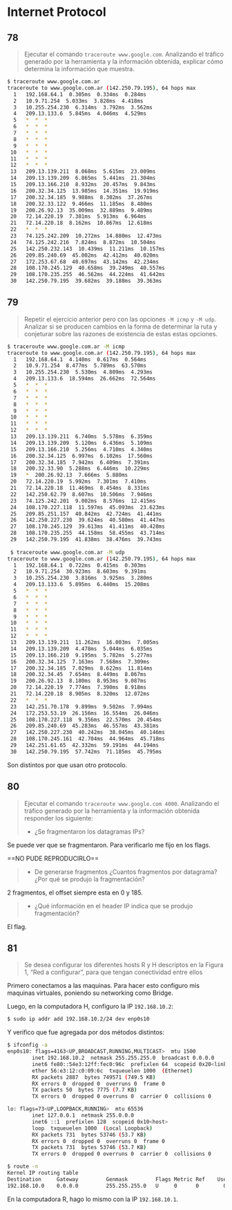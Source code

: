 # Internet Protocol

## 78

> Ejecutar el comando `traceroute www.google.com`. Analizando el tráfico generado por la herramienta y la información obtenida, explicar cómo determina la información que muestra.

```bash
$ traceroute www.google.com.ar
traceroute to www.google.com.ar (142.250.79.195), 64 hops max
  1   192.168.64.1  0.305ms  0.334ms  0.284ms
  2   10.9.71.254  5.033ms  3.828ms  4.418ms
  3   10.255.254.230  6.314ms  3.792ms  3.562ms
  4   209.13.133.6  5.845ms  4.046ms  4.529ms
  5   *  *  *
  6   *  *  *
  7   *  *  *
  8   *  *  *
  9   *  *  *
 10   *  *  *
 11   *  *  *
 12   *  *  *
 13   209.13.139.211  8.068ms  5.615ms  23.009ms
 14   209.13.139.209  6.865ms  5.441ms  21.304ms
 15   209.13.166.210  8.932ms  20.457ms  9.843ms
 16   200.32.34.125  13.985ms  14.351ms  19.919ms
 17   200.32.34.185  9.988ms  8.302ms  37.267ms
 18   200.32.33.122  9.466ms  11.185ms  8.480ms
 19   200.26.92.13  35.009ms  32.889ms  9.489ms
 20   72.14.220.19  7.381ms  5.913ms  6.964ms
 21   72.14.220.18  8.162ms  10.867ms  12.618ms
 22   *  *  *
 23   74.125.242.209  10.272ms  14.880ms  12.473ms
 24   74.125.242.216  7.824ms  8.872ms  10.504ms
 25   142.250.232.143  10.439ms  11.211ms  10.157ms
 26   209.85.240.69  45.002ms  42.412ms  40.020ms
 27   172.253.67.68  40.697ms  43.142ms  42.234ms
 28   108.170.245.129  40.658ms  39.249ms  40.557ms
 29   108.170.235.255  46.562ms  44.224ms  41.642ms
 30   142.250.79.195  39.682ms  39.188ms  39.363ms
```

## 79

> Repetir el ejercicio anterior pero con las opciones `-M icmp` y `-M udp`. Analizar si se producen cambios en la forma de determinar la ruta y conjeturar sobre las razones de existencia de estas estas opciones.

```bash
$ traceroute www.google.com.ar -M icmp
traceroute to www.google.com.ar (142.250.79.195), 64 hops max
  1   192.168.64.1  4.140ms  0.617ms  0.564ms
  2   10.9.71.254  8.477ms  5.789ms  63.570ms
  3   10.255.254.230  5.530ms  4.809ms  4.293ms
  4   209.13.133.6  18.594ms  26.662ms  72.564ms
  5   *  *  *
  6   *  *  *
  7   *  *  *
  8   *  *  *
  9   *  *  *
 10   *  *  *
 11   *  *  *
 12   *  *  *
 13   209.13.139.211  6.740ms  5.578ms  6.359ms
 14   209.13.139.209  5.120ms  6.436ms  5.109ms
 15   209.13.166.210  5.256ms  4.710ms  4.340ms
 16   200.32.34.125  6.997ms  6.102ms  17.560ms
 17   200.32.34.185  7.942ms  6.409ms  7.391ms
 18   200.32.33.90  5.288ms  6.446ms  10.229ms
 19   *  200.26.92.13  7.666ms  5.880ms
 20   72.14.220.19  5.992ms  7.301ms  7.410ms
 21   72.14.220.18  11.469ms  8.454ms  8.331ms
 22   142.250.62.79  8.607ms  10.506ms  7.946ms
 23   74.125.242.201  9.002ms  8.576ms  12.415ms
 24   108.170.227.118  11.597ms  45.093ms  23.623ms
 25   209.85.251.157  40.842ms  42.724ms  41.441ms
 26   142.250.227.230  39.624ms  40.580ms  41.447ms
 27   108.170.245.129  39.613ms  41.411ms  40.428ms
 28   108.170.235.255  44.158ms  58.455ms  43.714ms
 29   142.250.79.195  41.838ms  38.476ms  39.743ms
 
 $ traceroute www.google.com.ar -M udp
traceroute to www.google.com.ar (142.250.79.195), 64 hops max
  1   192.168.64.1  0.722ms  0.415ms  0.303ms
  2   10.9.71.254  30.923ms  8.603ms  9.391ms
  3   10.255.254.230  3.816ms  3.925ms  3.280ms
  4   209.13.133.6  5.895ms  6.440ms  15.208ms
  5   *  *  *
  6   *  *  *
  7   *  *  *
  8   *  *  *
  9   *  *  *
 10   *  *  *
 11   *  *  *
 12   *  *  *
 13   209.13.139.211  11.262ms  16.003ms  7.005ms
 14   209.13.139.209  4.478ms  5.044ms  6.035ms
 15   209.13.166.210  9.195ms  5.782ms  5.277ms
 16   200.32.34.125  7.163ms  7.568ms  7.309ms
 17   200.32.34.185  7.029ms  8.622ms  11.814ms
 18   200.32.34.45  7.654ms  8.449ms  8.067ms
 19   200.26.92.13  8.180ms  8.953ms  9.087ms
 20   72.14.220.19  7.774ms  7.390ms  8.918ms
 21   72.14.220.18  8.905ms  8.320ms  12.072ms
 22   *  *  *
 23   142.251.70.178  9.899ms  9.502ms  7.994ms
 24   172.253.53.19  26.156ms  16.554ms  26.046ms
 25   108.170.227.118  9.356ms  22.570ms  20.454ms
 26   209.85.240.69  45.283ms  46.557ms  43.381ms
 27   142.250.227.230  40.242ms  38.045ms  40.146ms
 28   108.170.245.161  42.704ms  44.964ms  45.718ms
 29   142.251.61.65  42.332ms  59.191ms  44.194ms
 30   142.250.79.195  57.742ms  71.185ms  45.795ms
```

Son distintos por que usan otro protocolo.

## 80

> Ejecutar el comando `traceroute www.google.com 4000`. Analizando el tráfico generado por la herramienta y la información obtenida responder los siguiente:
>
> - ¿Se fragmentaron los datagramas IPs?

Se puede ver que se fragmentaron. Para verificarlo me fijo en los flags.

==NO PUDE REPRODUCIRLO==

> - De generarse fragmentos ¿Cuantos fragmentos por datagrama? ¿Por qué se produjo la fragmentación?

2 fragmentos, el offset siempre esta en 0 y 185.

> - ¿Qué información en el header IP indica que se produjo fragmentación?

El flag.

## 81

> Se desea configurar los diferentes hosts R y H descriptos en la Figura 1, “Red a configurar”, para que tengan conectividad entre ellos

Primero conectamos a las maquinas. Para hacer esto configuro mis maquinas virtuales, poniendo su networking como Bridge.

Luego, en la computadora H, configuro la IP `192.168.10.2`:

```bash
$ sudo ip addr add 192.168.10.2/24 dev enp0s10
```

Y verifico que fue agregada por dos métodos distintos:

```bash
$ ifconfig -a
enp0s10: flags=4163<UP,BROADCAST,RUNNING,MULTICAST>  mtu 1500
        inet 192.168.10.2  netmask 255.255.255.0  broadcast 0.0.0.0
        inet6 fe80::54e3:12ff:fec0:96c  prefixlen 64  scopeid 0x20<link>
        ether 56:e3:12:c0:09:6c  txqueuelen 1000  (Ethernet)
        RX packets 2887  bytes 749571 (749.5 KB)
        RX errors 0  dropped 0  overruns 0  frame 0
        TX packets 50  bytes 7775 (7.7 KB)
        TX errors 0  dropped 0 overruns 0  carrier 0  collisions 0

lo: flags=73<UP,LOOPBACK,RUNNING>  mtu 65536
        inet 127.0.0.1  netmask 255.0.0.0
        inet6 ::1  prefixlen 128  scopeid 0x10<host>
        loop  txqueuelen 1000  (Local Loopback)
        RX packets 731  bytes 53746 (53.7 KB)
        RX errors 0  dropped 0  overruns 0  frame 0
        TX packets 731  bytes 53746 (53.7 KB)
        TX errors 0  dropped 0 overruns 0  carrier 0  collisions 0

```

```bash
$ route -n
Kernel IP routing table
Destination     Gateway         Genmask         Flags Metric Ref    Use Iface
192.168.10.0    0.0.0.0         255.255.255.0   U     0      0        0 enp0s10

```

En la computadora R, hago lo mismo con la IP `192.168.10.1`.



